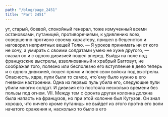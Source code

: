 ```yaml
---
path: "/blog/page_2451"
title: "Part 2451"
---
```


ут, старый, боевой, спокойный генерал, тоже измученный всеми остановками, путаницей, противоречиями, к удивлению всех, совершенно противно своему характеру, пришел в бешенство и наговорил неприятных вещей Толю.
— Я уроков принимать ни от кого не хочу, а умирать с своими солдатами умею не хуже другого, — сказал он и с одною дивизией пошел вперед.
Выйдя на поле под французские выстрелы, взволнованный и храбрый Багговут, не соображая того, полезно или бесполезно его вступление в дело теперь и с одною дивизией, пошел прямо и повел свои войска под выстрелы. Опасность, ядра, пули были то самое, что̀ ему было нужно в его гневном настроении. Одна из первых пуль убила его, следующие пули убили многих солдат. И дивизия его постояла несколько времени без пользы под огнем.
VII.
Между тем с фронта другая колонна должна была напасть на французов, но при этой колонне был Кутузов. Он знал хорошо, что ничего кроме путаницы не выйдет из этого против его воли начатого сражения и, насколько то было в его 
